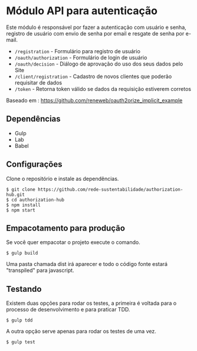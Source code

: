 Módulo API para autenticação
======================
Este módulo é responsável por fazer a autenticação com usuário e senha, registro de usuário com envio de senha por email e resgate de senha por e-mail.

 * ```/registration``` - Formulário para registro de usuário
 * ```/oauth/authorization``` - Formulário de login de usuário
 * ```/oauth/decision``` - Diálogo de aprovação do uso dos seus dados pelo Site
 * ```/client/registration``` - Cadastro de novos clientes que poderão requisitar de dados
 * ```/token``` - Retorna token válido se dados da requisição estiverem corretos

Baseado em : https://github.com/reneweb/oauth2orize_implicit_example

Dependências
----------------

 - Gulp
 - Lab
 - Babel

Configurações
-----
Clone o repositório e instale as dependências.

    $ git clone https://github.com/rede-sustentabilidade/authorization-hub.git
    $ cd authorization-hub
    $ npm install
    $ npm start

Empacotamento para produção
------
Se você quer empacotar o projeto execute o comando.

    $ gulp build

Uma pasta chamada dist irá aparecer e todo o código fonte estará "transpiled" para javascript.

Testando
---------
Existem duas opções para rodar os testes, a primeira é voltada para o processo de desenvolvimento e para praticar TDD.

    $ gulp tdd

A outra opção serve apenas para rodar os testes de uma vez.

    $ gulp test
